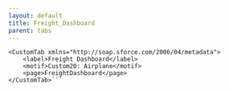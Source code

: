 ```yaml
---
layout: default
title: Freight_Dashboard
parent: tabs
---
```


```<?xml version="1.0" encoding="UTF-8"?>
<CustomTab xmlns="http://soap.sforce.com/2006/04/metadata">
    <label>Freight Dashboard</label>
    <motif>Custom20: Airplane</motif>
    <page>FreightDashboard</page>
</CustomTab>```
